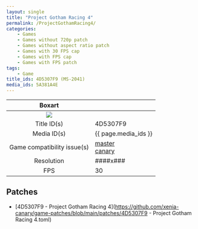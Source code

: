 ```yaml
---
layout: single
title: "Project Gotham Racing 4"
permalink: /ProjectGothamRacing4/
categories:
    - Games
    - Games without 720p patch
    - Games without aspect ratio patch
    - Games with 30 FPS cap
    - Games with FPS cap
    - Games with FPS patch
tags:
    - Game
title_ids: 4D5307F9 (MS-2041)
media_ids: 5A381A4E
---
```


| Boxart                      |                                                                            |
| :----:                      | :-                                                                         |
| ![](https://download-ssl.xbox.com/content/images/66acd000-77fe-1000-9115-d8024d5307f9/1033/boxartlg.jpg) |
| Title ID(s)                 | 4D5307F9                                                                   |
| Media ID(s)                 | {{ page.media_ids }}                                                        |
| Game compatibility issue(s) | [master](https://github.com/xenia-project/game-compatibility/issues/)<br>[canary](https://github.com/xenia-canary/game-compatibility/issues/) |
| Resolution                  | ####x###                                                                   |
| FPS                         | 30                                                                         |

## Patches
* [4D5307F9 - Project Gotham Racing 4](https://github.com/xenia-canary/game-patches/blob/main/patches/4D5307F9 - Project Gotham Racing 4.toml)

<!--This page was generated by a script. You can remove this comment once the page is verified to be free of mistakes.-->
